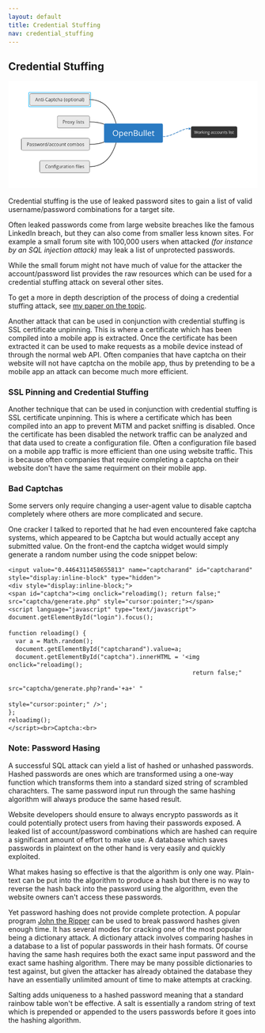 ```yaml
---
layout: default
title: Credential Stuffing
nav: credential_stuffing
---
```


## Credential Stuffing

![OpenBullet Process](../imgs/openbullet.png)

Credential stuffing is the use of leaked password sites to gain a list of valid username/password combinations for a target site.

Often leaked passwords come from large website breaches like the famous LinkedIn breach, but they can also come from smaller less known sites. For example a small forum site with 100,000 users when attacked *(for instance by an SQL injection attack)* may leak a list of unprotected passwords.

While the small forum might not have much of value for the attacker the account/password list provides the raw resources which can be used for a credential stuffing attack on several other sites.

To get a more in depth description of the process of doing a credential stuffing attack, see [my paper on the topic](https://kirkins.github.io/Cyber-Crime-Micro-Course/papers/paper1.pdf).

Another attack that can be used in conjunction with credential stuffing is SSL certificate unpinning. This is where a certificate which has been compiled into a mobile app is extracted. Once the certificate has been extracted it can be used to make requests as a mobile device instead of through the normal web API. Often companies that have captcha on their website will not have captcha on the mobile app, thus by pretending to be a mobile app an attack can become much more efficient.

### SSL Pinning and Credential Stuffing

Another technique that can be used in conjunction with credential stuffing is SSL certificate unpinning. This is where a certificate which has been compiled into an app to prevent MiTM and packet sniffing is disabled. Once the certificate has been disabled the network traffic can be analyzed and that data used to create a configuration file. Often a configuration file based on a mobile app traffic is more efficient than one using website traffic. This is because often companies that require completing a captcha on their website don't have the same requirment on their mobile app.

### Bad Captchas

Some servers only require changing a user-agent value to disable captcha completely where others are more complicated and secure.

One cracker I talked to reported that he had even encountered fake captcha systems, which appeared to be Captcha but would actually accept any submitted value. On the front-end the captcha widget would simply generate a random number using the code snippet below:

    <input value="0.4464311458655813" name="captcharand" id="captcharand" style="display:inline-block" type="hidden">
    <div style="display:inline-block;">
    <span id="captcha"><img onclick="reloadimg(); return false;" src="captcha/generate.php" style="cursor:pointer;"></span>
    <script language="javascript" type="text/javascript">
    document.getElementById("login").focus();

    function reloadimg() {
      var a = Math.random();
      document.getElementById("captcharand").value=a;
      document.getElementById("captcha").innerHTML = '<img onclick="reloadimg();
                                                        return false;"
                                                        src="captcha/generate.php?rand='+a+' "
                                                        style="cursor:pointer;" />';
    };
    reloadimg();
    </script><br>Captcha:<br>

### **Note: Password Hasing**

A successful SQL attack can yield a list of hashed or unhashed passwords. Hashed passwords are ones which are transformed using a one-way function which transforms them into a standard sized string of scrambled charachters. The same password input run through the same hashing algorithm will always produce the same hased result.

Website developers should ensure to always encrypto passwords as it could potentially protect users from having their passwords exposed. A leaked list of account/password combinations which are hashed can require a significant amount of effort to make use. A database which saves passwords in plaintext on the other hand is very easily and quickly exploited.

What makes hasing so effective is that the algorithm is only one way. Plain-text can be put into the algorithm to produce a hash but there is no way to reverse the hash back into the password using the algorithm, even the website owners can't access these passwords.

Yet password hashing does not provide complete protection. A popular program [John the Ripper](https://github.com/magnumripper/JohnTheRipper) can be used to break password hashes given enough time. It has several modes for cracking one of the most popular being a dictionary attack. A dictionary attack involves comparing hashes in a database to a list of popular passwords in their hash formats. Of course having the same hash requires both the exact same input password and the exact same hashing algorithm. There may be many possible dictionaries to test against, but given the attacker has already obtained the database they have an essentially unlimited amount of time to make attempts at cracking.

Salting adds uniqueness to a hashed password meaning that a standard rainbow table won't be effective. A salt is essentially a random string of text which is prepended or appended to the users passwords before it goes into the hashing algorithm. 
